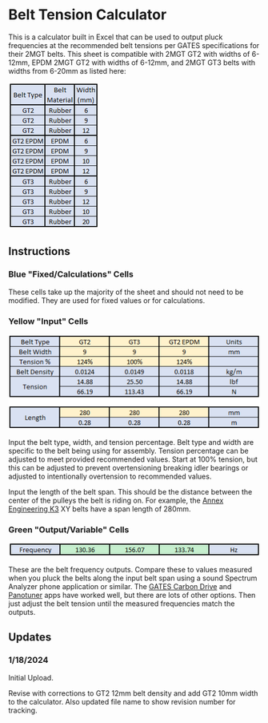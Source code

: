 # Belt Tension Calculator
This is a calculator built in Excel that can be used to output pluck frequencies at the recommended belt tensions per GATES specifications for their 2MGT belts. This sheet is compatible with 2MGT GT2 with widths of 6-12mm, EPDM 2MGT GT2 with widths of 6-12mm, and 2MGT GT3 belts with widths from 6-20mm as listed here:

![MP-Belt-Tension-Pic001](Images/types.png)

## Instructions

### Blue "Fixed/Calculations" Cells
These cells take up the majority of the sheet and should not need to be modified.  They are used for fixed values or for calculations.

### Yellow "Input" Cells
![MP-Belt-Tension-Pic002](Images/yellow-input.png)

Input the belt type, width, and tension percentage.  Belt type and width are specific to the belt being using for assembly.  Tension percentage can be adjusted to meet provided recommended values.  Start at 100% tension, but this can be adjusted to prevent overtensioning breaking idler bearings or adjusted to intentionally overtension to recommended values.

Input the length of the belt span.  This should be the distance between the center of the pulleys the belt is riding on.  For example, the [Annex Engineering K3](https://github.com/Annex-Engineering/Gasherbrum-K3) XY belts have a span length of 280mm.

### Green "Output/Variable" Cells
![MP-Belt-Tension-Pic003](Images/green-outputs.png)

These are the belt frequency outputs.  Compare these to values measured when you pluck the belts along the input belt span using a sound Spectrum Analyzer phone application or similar.  The [GATES Carbon Drive](https://play.google.com/store/apps/details?id=com.gates.carbondrivecalculator&hl=en_US&gl=US) and [Panotuner](https://play.google.com/store/apps/details?id=com.soundlim.panotuner&hl=en_US&gl=US) apps have worked well, but there are lots of other options.  Then just adjust the belt tension until the measured frequencies match the outputs.

## Updates

### 1/18/2024
Initial Upload.

Revise with corrections to GT2 12mm belt density and add GT2 10mm width to the calculator.  Also updated file name to show revision number for tracking.
